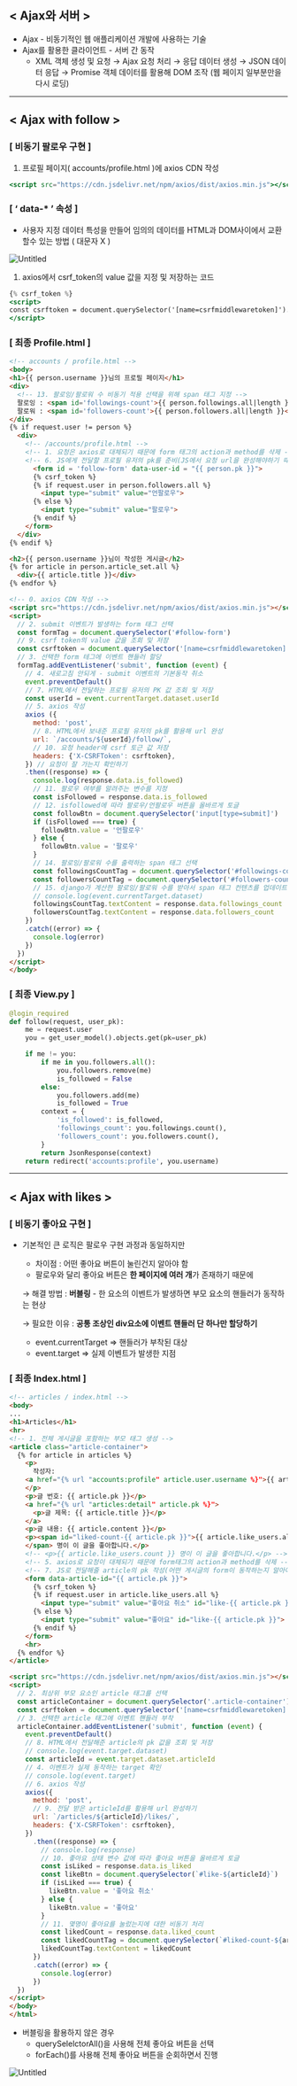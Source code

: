 ## < Ajax와 서버 >

- Ajax - 비동기적인 웹 애플리케이션 개발에 사용하는 기술
- Ajax를 활용한 클라이언트 - 서버 간 동작
    - XML 객체 생성 및 요청 → Ajax 요청 처리 → 응답 데이터 생성 → JSON 데이터 응답 → Promise 객체 데이터를 활용해 DOM 조작 (웹 페이지 일부분만을 다시 로딩)

---

## < Ajax with follow >

### [ 비동기 팔로우 구현 ]

1. 프로필 페이지( accounts/profile.html )에 axios CDN 작성

```jsx
<script src="https://cdn.jsdelivr.net/npm/axios/dist/axios.min.js"></script>
```

### [ ‘ data-* ’ 속성 ]

- 사용자 지정 데이터 특성을 만들어 임의의 데이터를 HTML과 DOM사이에서 교환 할수 있는 방법 ( 대문자 X )

![Untitled](https://prod-files-secure.s3.us-west-2.amazonaws.com/d19f9ad3-44f2-4548-913d-7640fdb34526/2ccd4fb0-a678-4199-b3aa-a3b7eac144e6/Untitled.png)

1. axios에서 csrf_token의 value 값을 지정 및 저장하는 코드

```jsx
{% csrf_token %}
<script>
const csrftoken = document.querySelector('[name=csrfmiddlewaretoken]').value;
</script>
```

### [ 최종 Profile.html ]

```html
<!-- accounts / profile.html -->
<body>
<h1>{{ person.username }}님의 프로필 페이지</h1>
<div>
  <!-- 13. 팔로잉/팔로워 수 비동기 적용 선택을 위해 span 태그 지정 -->
  팔로잉 : <span id='followings-count'>{{ person.followings.all|length }}</span> / 
  팔로워 : <span id='followers-count'>{{ person.followers.all|length }}</span>
</div>
{% if request.user != person %}
  <div>
    <!-- /accounts/profile.html -->
    <!-- 1. 요청은 axios로 대체되기 때문에 form 태그의 action과 method를 삭제 -->
    <!-- 6. JS에게 전달할 프로필 유저의 pk를 준비(JS에서 요청 url을 완성해야하기 때문) -->
      <form id = 'follow-form' data-user-id = "{{ person.pk }}">
      {% csrf_token %}
      {% if request.user in person.followers.all %}
        <input type="submit" value="언팔로우">
      {% else %}
        <input type="submit" value="팔로우">
      {% endif %}
    </form>
  </div>
{% endif %}

<h2>{{ person.username }}님이 작성한 게시글</h2>
{% for article in person.article_set.all %}
  <div>{{ article.title }}</div>
{% endfor %}

<!-- 0. axios CDN 작성 -->
<script src="https://cdn.jsdelivr.net/npm/axios/dist/axios.min.js"></script>
<script>
  // 2. submit 이벤트가 발생하는 form 태그 선택
  const formTag = document.querySelector('#follow-form')
  // 9. csrf token의 value 값을 조회 및 저장
  const csrftoken = document.querySelector('[name=csrfmiddlewaretoken]').value
  // 3. 선택한 form 테그에 이벤트 핸들러 할당
  formTag.addEventListener('submit', function (event) {
    // 4. 새로고침 안되게 - submit 이벤트의 기본동작 취소
    event.preventDefault()
    // 7. HTML에서 전달하는 프로필 유저의 PK 값 조회 및 저장
    const userId = event.currentTarget.dataset.userId
    // 5. axios 작성
    axios ({
      method: 'post',
      // 8. HTML에서 보내준 프로필 유저의 pk를 활용해 url 완성
      url: `/accounts/${userId}/follow/`,
      // 10. 요청 header에 csrf 토근 값 저장
      headers: {'X-CSRFToken': csrftoken},
    }) // 요청이 잘 가는지 확인하기
    .then((response) => {
      console.log(response.data.is_followed)
      // 11. 팔로우 여부를 알려주는 변수를 지정
      const isFollowed = response.data.is_followed
      // 12. isfollowed에 따라 팔로우/언팔로우 버튼을 올바르게 토글
      const followBtn = document.querySelector('input[type=submit]')
      if (isFollowed === true) {
        followBtn.value = '언팔로우'
      } else {
        followBtn.value = '팔로우'
      }
      // 14. 팔로잉/팔로워 수를 출력하는 span 태그 선택
      const followingsCountTag = document.querySelector('#followings-count')
      const followersCountTag = document.querySelector('#followers-count')
      // 15. django가 계산한 팔로잉/팔로워 수를 받아서 span 태그 컨텐츠를 업데이트
      // console.log(event.currentTarget.dataset)
      followingsCountTag.textContent = response.data.followings_count
      followersCountTag.textContent = response.data.followers_count
    })
    .catch((error) => {
      console.log(error)
    })
  })
</script>
</body>
```

### [ 최종 View.py ]

```python
@login_required
def follow(request, user_pk):
    me = request.user
    you = get_user_model().objects.get(pk=user_pk)

    if me != you:
        if me in you.followers.all():
            you.followers.remove(me)
            is_followed = False
        else:
            you.followers.add(me)
            is_followed = True
        context = {
            'is_followed': is_followed,
            'followings_count': you.followings.count(),
            'followers_count': you.followers.count(),
        }
        return JsonResponse(context)
    return redirect('accounts:profile', you.username)
```

---

## < Ajax with likes >

### [ 비동기 좋아요 구현 ]

- 기본적인 큰 로직은 팔로우 구현 과정과 동일하지만
    - 차이점 : 어떤 좋아요 버튼이 눌린건지 알아야 함
    - 팔로우와 달리 좋아요 버튼은 **한 페이지에 여러 개**가 존재하기 때문에
    
    → 해결 방법 : **버블링** - 한 요소의 이벤트가 발생하면 부모 요소의 핸들러가 동작하는 현상
    
    → 필요한 이유 : **공통 조상인 div요소에 이벤트 핸들러 단 하나만 할당하기**
    
    - event.currentTarget ⇒ 핸들러가 부착된 대상
    - event.target ⇒ 실제 이벤트가 발생한 지점

### [ 최종 Index.html ]

```html
<!-- articles / index.html -->
<body>
...
<h1>Articles</h1>
<hr>
<!-- 1. 전체 게시글을 포함하는 부모 태그 생성 -->
<article class="article-container">
  {% for article in articles %}
    <p>
      작성자: 
    <a href="{% url "accounts:profile" article.user.username %}">{{ article.user }}</a>
    </p>
    <p>글 번호: {{ article.pk }}</p>
    <a href="{% url "articles:detail" article.pk %}">
      <p>글 제목: {{ article.title }}</p>
    </a>
    <p>글 내용: {{ article.content }}</p>
    <p><span id="liked-count-{{ article.pk }}">{{ article.like_users.all|length }}
    </span> 명이 이 글을 좋아합니다.</p>
    <!-- <p>{{ article.like_users.count }} 명이 이 글을 좋아합니다.</p> -->
    <!-- 5. axios로 요청이 대체되기 때문에 form태그의 action과 method를 삭제 -->
    <!-- 7. JS로 전달해줄 article의 pk 작성(어떤 게시글의 form이 동작하는지 알아야하기 때문) -->
    <form data-article-id="{{ article.pk }}">
      {% csrf_token %}
      {% if request.user in article.like_users.all %}
        <input type="submit" value="좋아요 취소" id="like-{{ article.pk }}">
      {% else %}
        <input type="submit" value="좋아요" id="like-{{ article.pk }}">
      {% endif %}
    </form>
    <hr>
  {% endfor %}
</article>

<script src="https://cdn.jsdelivr.net/npm/axios/dist/axios.min.js"></script>
<script>
  // 2. 최상위 부모 요소인 article 태그를 선택
  const articleContainer = document.querySelector('.article-container')
  const csrftoken = document.querySelector('[name=csrfmiddlewaretoken]').value
  // 3. 선택한 article 태그에 이벤트 핸들러 부착
  articleContainer.addEventListener('submit', function (event) {
    event.preventDefault()
    // 8. HTML에서 전달해준 article의 pk 값을 조회 및 저장
    // console.log(event.target.dataset)
    const articleId = event.target.dataset.articleId
    // 4. 이벤트가 실제 동작하는 target 확인
    // console.log(event.target)
    // 6. axios 작성
    axios({
      method: 'post',
      // 9. 전달 받은 articleId를 활용해 url 완성하기
      url: `/articles/${articleId}/likes/`,
      headers: {'X-CSRFToken': csrftoken},
    })
      .then((response) => {
        // console.log(response)
        // 10. 좋아요 상태 변수 값에 따라 좋아요 버튼을 올바르게 토글
        const isLiked = response.data.is_liked
        const likeBtn = document.querySelector(`#like-${articleId}`)
        if (isLiked === true) {
          likeBtn.value = '좋아요 취소'
        } else {
          likeBtn.value = '좋아요'
        }
        // 11. 몇명이 좋아요를 눌렀는지에 대한 비동기 처리
        const likedCount = response.data.liked_count
        const likedCountTag = document.querySelector(`#liked-count-${articleId}`)
        likedCountTag.textContent = likedCount
      })
      .catch((error) => {
        console.log(error)
      })
  })
</script>
</body>
</html>
```

- 버블링을 활용하지 않은 경우
    - querySelelctorAll()을 사용해 전체 좋아요 버튼을 선택
    - forEach()를 사용해 전체 좋아요 버튼을 순회하면서 진행

![Untitled](https://prod-files-secure.s3.us-west-2.amazonaws.com/d19f9ad3-44f2-4548-913d-7640fdb34526/8849bad2-310b-4734-86da-9d6d4d47195d/Untitled.png)
